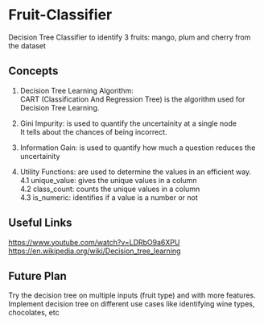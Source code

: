 # Fruit-Classifier
Decision Tree Classifier to identify 3 fruits: mango, plum and cherry from the dataset

## Concepts
1. Decision Tree Learning Algorithm:<br>
CART (Classification And Regression Tree) is the algorithm used for Decision Tree Learning.

2. Gini Impurity: is used to quantify the uncertainity at a single node<br>
It tells about the chances of being incorrect.

3. Information Gain: is used to quantify how much a question reduces the uncertainity

4. Utility Functions: are used to determine the values in an efficient way.<br>
  4.1 unique_value: gives the unique values in a column<br>
  4.2 class_count: counts the unique values in a column<br>
  4.3 is_numeric: identifies if a value is a number or not<br>


## Useful Links
https://www.youtube.com/watch?v=LDRbO9a6XPU
https://en.wikipedia.org/wiki/Decision_tree_learning

##  Future Plan
Try the decision tree on multiple inputs (fruit type) and with more features.
Implement decision tree on different use cases like identifying wine types, chocolates, etc 
